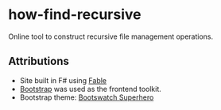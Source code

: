 ﻿# how-find-recursive
Online tool to construct recursive file management operations.


## Attributions

- Site built in F# using [Fable](https://fable.io)
- [Bootstrap](https://getbootstrap.com) was used as the frontend toolkit.
- Bootstrap theme: [Bootswatch Superhero](https://bootswatch.com/superhero/)